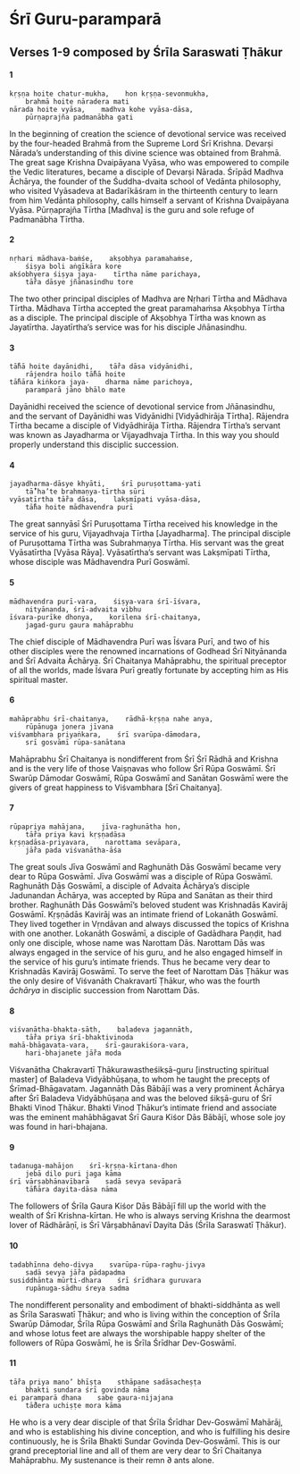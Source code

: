 # Śrī Guru-paramparā

## Verses 1-9 composed by Śrīla Saraswati Ṭhākur

#### 1

    kṛṣṇa hoite chatur-mukha,    hon kṛṣṇa-sevonmukha,
        brahmā hoite nāradera mati
    nārada hoite vyāsa,    madhva kohe vyāsa-dāsa,
        pūrṇaprajña padmanābha gati

In the beginning of creation the science of devotional service was received by the four-headed Brahmā from the Supreme Lord Śrī Krishna. Devarṣi Nārada’s understanding of this divine science was obtained from Brahmā. The great sage Krishna Dvaipāyana Vyāsa, who was empowered to compile the Vedic literatures, became a disciple of Devarṣi Nārada. Śrīpād Madhva Āchārya, the founder of the Śuddha-dvaita school of Vedānta philosophy, who visited Vyāsadeva at Badarīkāśram in the thirteenth century to learn from him Vedānta philosophy, calls himself a servant of Krishna Dvaipāyana Vyāsa. Pūrṇaprajña Tīrtha [Madhva] is the guru and sole refuge of Padmanābha Tīrtha.

#### 2

    nṛhari mādhava-baṁśe,    akṣobhya paramahaṁse,
        śiṣya boli aṅgīkāra kore
    akśobhyera śiṣya jaya-    tīrtha nāme parichaya,
        tā̐ra dāsye jñānasindhu tore

The two other principal disciples of Madhva are Nṛhari Tīrtha and Mādhava Tīrtha. Mādhava Tīrtha accepted the great paramahaṁsa Akṣobhya Tīrtha as a disciple. The principal disciple of Akṣobhya Tīrtha was known as Jayatīrtha. Jayatīrtha’s service was for his disciple Jñānasindhu.

#### 3

    tā̐hā hoite dayānidhi,    tā̐ra dāsa vidyānidhi,
        rājendra hoilo tā̐hā hoite
    tā̐hāra kiṅkora jaya-    dharma nāme parichoya,
        paramparā jāno bhālo mate

Dayānidhi received the science of devotional service from Jñānasindhu, and the servant of Dayānidhi was Vidyānidhi [Vidyādhirāja Tīrtha]. Rājendra Tīrtha became a disciple of Vidyādhirāja Tīrtha. Rājendra Tīrtha’s servant was known as Jayadharma or Vijayadhvaja Tīrtha. In this way you should properly understand this disciplic succession.

#### 4

    jayadharma-dāsye khyāti,    śrī puruṣottama-yati
        tā̐’ha’te brahmaṇya-tīrtha sūri
    vyāsatīrtha tā̐ra dāsa,    lakṣmīpati vyāsa-dāsa,
        tā̐ha hoite mādhavendra purī

The great sannyāsī Śrī Puruṣottama Tīrtha received his knowledge in the service of his guru, Vijayadhvaja Tīrtha [Jayadharma]. The principal disciple of Puruṣottama Tīrtha was Subrahmaṇya Tīrtha. His servant was the great Vyāsatīrtha [Vyāsa Rāya]. Vyāsatīrtha’s servant was Lakṣmīpati Tīrtha, whose disciple was Mādhavendra Purī Goswāmī.

#### 5

    mādhavendra purī-vara,    śiṣya-vara śrī-īśvara,
        nityānanda, śrī-advaita vibhu
    īśvara-purīke dhonya,    korilena śrī-chaitanya,
        jagad-guru gaura mahāprabhu

The chief disciple of Mādhavendra Purī was Īśvara Purī, and two of his other disciples were the renowned incarnations of Godhead Śrī Nityānanda and Śrī Advaita Āchārya. Śrī Chaitanya Mahāprabhu, the spiritual preceptor of all the worlds, made Īśvara Purī greatly fortunate by accepting him as His spiritual master.

#### 6

    mahāprabhu śrī-chaitanya,    rādhā-kṛṣṇa nahe anya,
        rūpānuga jonera jīvana
    viśvambhara priyaṅkara,    śrī svarūpa-dāmodara,
        srī gosvāmī rūpa-sanātana

Mahāprabhu Śrī Chaitanya is nondifferent from Śrī Śrī Rādhā and Krishna and is the very life of those Vaiṣṇavas who follow Śrī Rūpa Goswāmī. Śrī Swarūp Dāmodar Goswāmī, Rūpa Goswāmī and Sanātan Goswāmī were the givers of great happiness to Viśvambhara [Śrī Chaitanya].

#### 7

    rūpapriya mahājana,    jīva-raghunātha hon,
        tā̐ra priya kavi kṛṣṇadāsa
    kṛṣṇadāsa-priyavara,    narottama sevāpara,
        jā̐ra pada viśvanātha-āśa

The great souls Jīva Goswāmī and Raghunāth Dās Goswāmī became very dear to Rūpa Goswāmī. Jīva Goswāmī was a disciple of Rūpa Goswāmī. Raghunāth Dās Goswāmī, a disciple of Advaita Āchārya’s disciple Jadunandan Āchārya, was accepted by Rūpa and Sanātan as their third brother. Raghunāth Dās Goswāmī’s beloved student was Krishnadās Kavirāj Goswāmī. Kṛṣṇādās Kavirāj was an intimate friend of Lokanāth Goswāmī. They lived together in Vṛndāvan and always discussed the topics of Krishna with one another. Lokanāth Goswāmī, a disciple of Gadādhara Paṇḍit, had only one disciple, whose name was Narottam Dās. Narottam Dās was always engaged in the service of his guru, and he also engaged himself in the service of his guru’s intimate friends. Thus he became very dear to Krishnadās Kavirāj Goswāmī. To serve the feet of Narottam Dās Ṭhākur was the only desire of Viśvanāth Chakravartī Ṭhākur, who was the fourth *āchārya* in disciplic succession from Narottam Dās.

#### 8

    viśvanātha-bhakta-sāth,    baladeva jagannāth,
        tā̐ra priya śrī-bhaktivinoda
    mahā-bhāgavata-vara,    śrī-gaurakiśora-vara,
        hari-bhajanete jā̐ra moda

Viśvanātha Chakravartī Ṭhākurawastheśikṣā-guru [instructing spiritual master] of Baladeva Vidyābhūṣaṇa, to whom he taught the precepts of Śrīmad-Bhāgavatam. Jagannāth Dās Bābājī was a very prominent Āchārya after Śrī Baladeva Vidyābhūṣaṇa and was the beloved śikṣā-guru of Śrī Bhakti Vinod Ṭhākur. Bhakti Vinod Ṭhākur’s intimate friend and associate was the eminent mahābhāgavat Śrī Gaura Kiśor Dās Bābājī, whose sole joy was found in hari-bhajana.

#### 9

    tadanuga-mahājon    śrī-kṛṣṇa-kīrtana-dhon
        jebā dilo puri jaga kāma
    śrī vārṣabhānavībarā    sadā sevya sevāparā
        tā̐hāra dayita-dāsa nāma

The followers of Śrīla Gaura Kiśor Dās Bābājī fill up the world with the wealth of Śrī Krishna-kīrtan. He who is always serving Krishna the dearmost lover of Rādhārāṇī, is Śrī Vārṣabhānavī Dayita Dās (Śrīla Saraswatī Ṭhākur).

#### 10

    tadabhīnna deho-divya    svarūpa-rūpa-raghu-jivya
        sadā sevya jā̐ra pādapadma
    susiddhānta mūrti-dhara    śrī śrīdhara guruvara
        rupānuga-sādhu śreya sadma

The nondifferent personality and embodiment of bhakti-siddhānta as well as Śrīla Saraswatī Ṭhākur; and who is living within the conception of Śrīla Swarūp Dāmodar, Śrīla Rūpa Goswāmī and Śrīla Raghunāth Dās Goswāmī; and whose lotus feet are always the worshipable happy shelter of the followers of Rūpa Goswāmī, he is Śrīla Śrīdhar Dev-Goswāmī.

#### 11

    tā̐ra priya mano’ bhīṣṭa    sthāpane sadāsacheṣṭa
        bhakti sundara śrī govinda nāma
    ei paramparā dhana    sabe gaura-nijajana
        tā̐dera uchiṣṭe mora kāma

He who is a very dear disciple of that Śrīla Śrīdhar Dev-Goswāmī Mahārāj, and who is establishing his divine conception, and who is fulfilling his desire continuously, he is Śrīla Bhakti Sundar Govinda Dev-Goswāmī. This is our grand preceptorial line and all of them are very dear to Śrī Chaitanya Mahāprabhu. My sustenance is their remn ∂ ants alone.

